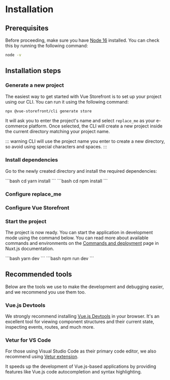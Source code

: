 # Installation

## Prerequisites

Before proceeding, make sure you have [Node 16](https://nodejs.org/en/) installed. You can check this by running the following command:

```bash
node -v
```

## Installation steps

### Generate a new project

The easiest way to get started with Vue Storefront is to set up your project using our CLI. You can run it using the following command:

```bash
npx @vue-storefront/cli generate store
```

It will ask you to enter the project's name and select `replace_me` as your e-commerce platform. Once selected, the CLI will create a new project inside the current directory matching your project name.

::: warning
CLI will use the project name you enter to create a new directory, so avoid using special characters and spaces.
:::

### Install dependencies

Go to the newly created directory and install the required dependencies:

<code-group>
<code-block title="YARN">
```bash
cd <project-name> 
yarn install
```
</code-block>

<code-block title="NPM">
```bash
cd <project-name> 
npm install
```
</code-block>
</code-group>

### Configure __replace_me__

### Configure Vue Storefront

### Start the project

The project is now ready. You can start the application in development mode using the command below. You can read more about available commands and environments on the [Commands and deployment](https://nuxtjs.org/docs/2.x/get-started/commands/) page in Nuxt.js documentation.

<code-group>
<code-block title="YARN">
```bash 
yarn dev
```
</code-block>

<code-block title="NPM">
```bash
npm run dev
```
</code-block>
</code-group>


## Recommended tools

Below are the tools we use to make the development and debugging easier, and we recommend you use them too.

### Vue.js Devtools

We strongly recommend installing [Vue.js Devtools](https://devtools.vuejs.org/guide/installation.html) in your browser. It's an excellent tool for viewing component structures and their current state, inspecting events, routes, and much more.

### Vetur for VS Code

For those using Visual Studio Code as their primary code editor, we also recommend using [Vetur extension](https://marketplace.visualstudio.com/items?itemName=octref.vetur).

It speeds up the development of Vue.js-based applications by providing features like Vue.js code autocompletion and syntax highlighting.
